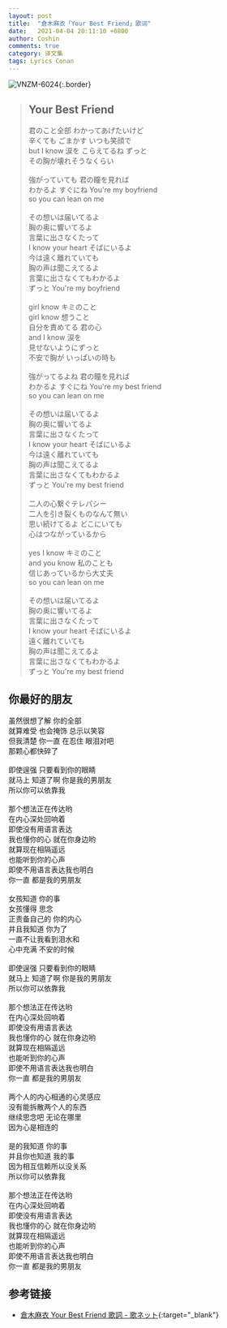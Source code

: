 ```yaml
---
layout: post
title:  "倉木麻衣「Your Best Friend」歌词"
date:   2021-04-04 20:11:10 +0800
author: Coshin
comments: true
category: 译文集
tags: Lyrics Conan
---
```

![VNZM-6024](https://is5-ssl.mzstatic.com/image/thumb/Music/v4/4d/06/43/4d06437b-0666-9c53-8c09-dddd700c7070/source/600x600bb.jpg){:.border}

<blockquote class="original">
  <h2>Your Best Friend</h2>
  <p>
    君のこと全部 わかってあげたいけど<br>
    辛くても ごまかす いつも笑顔で<br>
    but I know 涙を こらえてるね ずっと<br>
    その胸が壊れそうなくらい<br>
    <br>
    強がっていても 君の瞳を見れば<br>
    わかるよ すぐにね You're my boyfriend<br>
    so you can lean on me<br>
    <br>
    その想いは届いてるよ<br>
    胸の奥に響いてるよ<br>
    言葉に出さなくたって<br>
    I know your heart そばにいるよ<br>
    今は遠く離れていても<br>
    胸の声は聞こえてるよ<br>
    言葉に出さなくてもわかるよ<br>
    ずっと You're my boyfriend<br>
    <br>
    girl know キミのこと<br>
    girl know 想うこと<br>
    自分を責めてる 君の心<br>
    and I know 涙を<br>
    見せないようにずっと<br>
    不安で胸が いっぱいの時も<br>
    <br>
    強がってるよね 君の瞳を見れば<br>
    わかるよ すぐにね You're my best friend<br>
    so you can lean on me<br>
    <br>
    その想いは届いてるよ<br>
    胸の奥に響いてるよ<br>
    言葉に出さなくたって<br>
    I know your heart そばにいるよ<br>
    今は遠く離れていても<br>
    胸の声は聞こえてるよ<br>
    言葉に出さなくてもわかるよ<br>
    ずっと You're my best friend<br>
    <br>
    二人の心繋ぐテレパシー<br>
    二人を引き裂くものなんて無い<br>
    思い続けてるよ どこにいても<br>
    心はつながっているから<br>
    <br>
    yes I know キミのこと<br>
    and you know 私のことも<br>
    信じあっているから大丈夫<br>
    so you can lean on me<br>
    <br>
    その想いは届いてるよ<br>
    胸の奥に響いてるよ<br>
    言葉に出さなくたって<br>
    I know your heart そばにいるよ<br>
    遠く離れていても<br>
    胸の声は聞こえてるよ<br>
    言葉に出さなくてもわかるよ<br>
    ずっと You're my best friend
  </p>
</blockquote>

<div class="translation">
  <h2>你最好的朋友</h2>
  <p>
    虽然很想了解 你的全部<br>
    就算难受 也会掩饰 总示以笑容<br>
    但我清楚 你一直 在忍住 眼泪对吧<br>
    那颗心都快碎了<br>
    <br>
    即使逞强 只要看到你的眼睛<br>
    就马上 知道了啊 你是我的男朋友<br>
    所以你可以依靠我<br>
    <br>
    那个想法正在传达哟<br>
    在内心深处回响着<br>
    即使没有用语言表达<br>
    我也懂你的心 就在你身边哟<br>
    就算现在相隔遥远<br>
    也能听到你的心声<br>
    即使不用语言表达我也明白<br>
    你一直 都是我的男朋友<br>
    <br>
    女孩知道 你的事<br>
    女孩懂得 思念<br>
    正责备自己的 你的内心<br>
    并且我知道 你为了<br>
    一直不让我看到泪水和<br>
    心中充满 不安的时候<br>
    <br>
    即使逞强 只要看到你的眼睛<br>
    就马上 知道了啊 你是我的男朋友<br>
    所以你可以依靠我<br>
    <br>
    那个想法正在传达哟<br>
    在内心深处回响着<br>
    即使没有用语言表达<br>
    我也懂你的心 就在你身边哟<br>
    就算现在相隔遥远<br>
    也能听到你的心声<br>
    即使不用语言表达我也明白<br>
    你一直 都是我的男朋友<br>
    <br>
    两个人的内心相通的心灵感应<br>
    没有能拆散两个人的东西<br>
    继续思念吧 无论在哪里<br>
    因为心是相连的<br>
    <br>
    是的我知道 你的事<br>
    并且你也知道 我的事<br>
    因为相互信赖所以没关系<br>
    所以你可以依靠我<br>
    <br>
    那个想法正在传达哟<br>
    在内心深处回响着<br>
    即使没有用语言表达<br>
    我也懂你的心 就在你身边哟<br>
    就算现在相隔遥远<br>
    也能听到你的心声<br>
    即使不用语言表达我也明白<br>
    你一直 都是我的男朋友
  </p>
</div>

## 参考链接

* [倉木麻衣 Your Best Friend 歌詞 - 歌ネット](https://www.uta-net.com/song/120572/){:target="_blank"}
